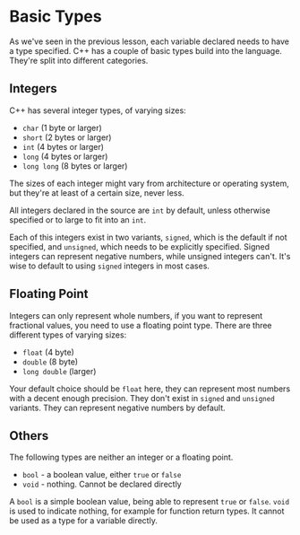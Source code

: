 # Basic Types

As we've seen in the previous lesson, each variable declared needs to have a type
specified. C++ has a couple of basic types build into the language. They're split
into different categories.


## Integers

C++ has several integer types, of varying sizes:

- `char` (1 byte or larger)
- `short` (2 bytes or larger)
- `int` (4 bytes or larger)
- `long` (4 bytes or larger)
- `long long` (8 bytes or larger)

The sizes of each integer might vary from architecture or operating system, but
they're at least of a certain size, never less.

All integers declared in the source are `int` by default, unless otherwise
specified or to large to fit into an `int`.

Each of this integers exist in two variants, `signed`, which is the default if
not specified, and `unsigned`, which needs to be explicitly specified. Signed
integers can represent negative numbers, while unsigned integers can't. It's
wise to default to using `signed` integers in most cases.


## Floating Point

Integers can only represent whole numbers, if you want to represent fractional
values, you need to use a floating point type. There are three different
types of varying sizes:

- `float` (4 byte)
- `double` (8 byte)
- `long double` (larger)

Your default choice should be `float` here, they can represent most numbers
with a decent enough precision.
They don't exist in `signed` and `unsigned` variants. They can represent negative
numbers by default.


## Others

The following types are neither an integer or a floating point.

- `bool` - a boolean value, either `true` or `false`
- `void` - nothing. Cannot be declared directly

A `bool` is a simple boolean value, being able to represent `true` or `false`.
`void` is used to indicate nothing, for example for function return types.
It cannot be used as a type for a variable directly.

